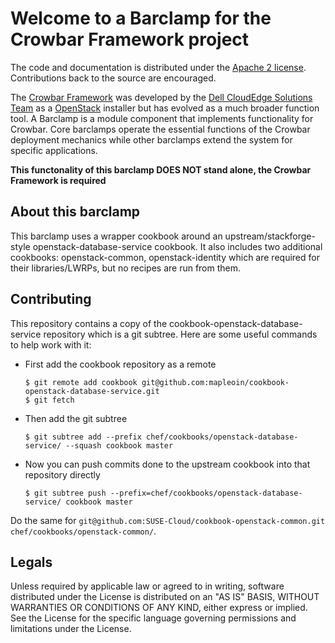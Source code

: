 Welcome to a Barclamp for the Crowbar Framework project
=======================================================

The code and documentation is distributed under the [Apache 2 license](http://www.apache.org/licenses/LICENSE-2.0.html).
Contributions back to the source are encouraged.

The [Crowbar Framework](https://github.com/crowbar/crowbar) was developed by the
[Dell CloudEdge Solutions Team](http://dell.com/openstack) as a [OpenStack](http://OpenStack.org) installer but has
evolved as a much broader function tool. A Barclamp is a module component that implements functionality for Crowbar.
Core barclamps operate the essential functions of the Crowbar deployment mechanics while other barclamps extend the
system for specific applications.

**This functonality of this barclamp DOES NOT stand alone, the Crowbar Framework is required**

About this barclamp
-------------------

This barclamp uses a wrapper cookbook around an upstream/stackforge-style openstack-database-service cookbook. It also includes two additional cookbooks: openstack-common, openstack-identity which are required for their libraries/LWRPs, but no recipes are run from them.


Contributing
------------

This repository contains a copy of the cookbook-openstack-database-service repository which is a git 
subtree. Here are some useful commands to help work with it:

* First add the cookbook repository as a remote

  ```
  $ git remote add cookbook git@github.com:mapleoin/cookbook-openstack-database-service.git
  $ git fetch
  ```

* Then add the git subtree

  ```
  $ git subtree add --prefix chef/cookbooks/openstack-database-service/ --squash cookbook master
  ```

* Now you can push commits done to the upstream cookbook into that repository directly

  ```
  $ git subtree push --prefix=chef/cookbooks/openstack-database-service/ cookbook master
  ```

Do the same for `git@github.com:SUSE-Cloud/cookbook-openstack-common.git` `chef/cookbooks/openstack-common/`.

Legals
------

Unless required by applicable law or agreed to in writing, software distributed under the License is distributed on
an "AS IS" BASIS, WITHOUT WARRANTIES OR CONDITIONS OF ANY KIND, either express or implied. See the License for the
specific language governing permissions and limitations under the License.
